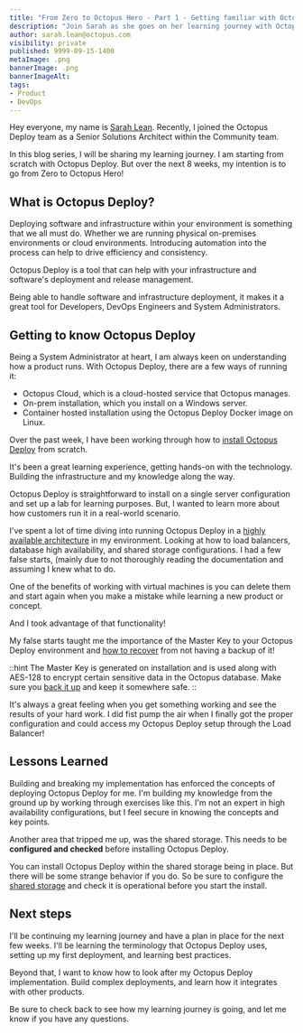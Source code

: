 ```yaml
---
title: "From Zero to Octopus Hero - Part 1 - Getting familiar with Octopus Deploy"
description: "Join Sarah as she goes on her learning journey with Octopus Deploy."
author: sarah.lean@octopus.com
visibility: private
published: 9999-09-15-1400
metaImage: .png
bannerImage: .png
bannerImageAlt: 
tags:
- Product
- DevOps
---
```


Hey everyone, my name is [Sarah Lean](https://twitter.com/Techielass). Recently, I joined the Octopus Deploy team as a Senior Solutions Architect within the Community team. 

In this blog series, I will be sharing my learning journey.  I am starting from scratch with Octopus Deploy. But over the next 8 weeks, my intention is to go from Zero to Octopus Hero!

## What is Octopus Deploy?
Deploying software and infrastructure within your environment is something that we all must do.  Whether we are running physical on-premises environments or cloud environments. Introducing automation into the process can help to drive efficiency and consistency. 

Octopus Deploy is a tool that can help with your infrastructure and software's deployment and release management. 

Being able to handle software and infrastructure deployment, it makes it a great tool for Developers, DevOps Engineers and System Administrators. 

## Getting to know Octopus Deploy
Being a System Administrator at heart, I am always keen on understanding how a product runs.  With Octopus Deploy, there are a few ways of running it:

- Octopus Cloud, which is a cloud-hosted service that Octopus manages. 
- On-prem installation, which you install on a Windows server. 
- Container hosted installation using the Octopus Deploy Docker image on Linux. 
 
Over the past week, I have been working through how to [install Octopus Deploy](https://octopus.com/docs/installation) from scratch. 

It's been a great learning experience, getting hands-on with the technology. Building the infrastructure and my knowledge along the way. 

Octopus Deploy is straightforward to install on a single server configuration and set up a lab for learning purposes.  But, I wanted to learn more about how customers run it in a real-world scenario. 

I've spent a lot of time diving into running Octopus Deploy in a [highly available architecture](https://octopus.com/docs/administration/high-availability) in my environment. Looking at how to load balancers, database high availability, and shared storage configurations.  I had a few false starts, (mainly due to not thoroughly reading the documentation and assuming I knew what to do.  

 One of the benefits of working with virtual machines is you can delete them and start again when you make a mistake while learning a new product or concept. 

And I took advantage of that functionality!

My false starts taught me the importance of the Master Key to your Octopus Deploy environment and [how to recover](https://octopus.com/docs/administration/managing-infrastructure/lost-master-key) from not having a backup of it!

::hint
The Master Key is generated on installation and is used along with AES-128 to encrypt certain sensitive data in the Octopus database. Make sure you [back it up](https://octopus.com/docs/octopus-rest-api/octopus.server.exe-command-line/show-master-key) and keep it somewhere safe. 
::

It's always a great feeling when you get something working and see the results of your hard work.  I did fist pump the air when I finally got the proper configuration and could access my Octopus Deploy setup through the Load Balancer!

## Lessons Learned
Building and breaking my implementation has enforced the concepts of deploying Octopus Deploy for me. I'm building my knowledge from the ground up by working through exercises like this.  I'm not an expert in high availability configurations, but I feel secure in knowing the concepts and key points. 

Another area that tripped me up, was the shared storage.  This needs to be **configured and checked** before installing Octopus Deploy.  

You can install Octopus Deploy within the shared storage being in place.  But there will be some strange behavior if you do. So be sure to configure the [shared storage](https://octopus.com/docs/administration/high-availability/design/octopus-for-high-availability-on-premises#shared-storage) and check it is operational before you start the install.  

## Next steps
I'll be continuing my learning journey and have a plan in place for the next few weeks. I'll be learning the terminology that Octopus Deploy uses, setting up my first deployment, and learning best practices.   

Beyond that, I want to know how to look after my Octopus Deploy implementation. Build complex deployments, and learn how it integrates with other products. 

Be sure to check back to see how my learning journey is going, and let me know if you have any questions. 
